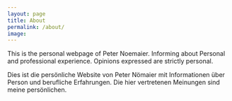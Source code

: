 ```yaml
---
layout: page
title: About
permalink: /about/
image: 
---
```


This is the personal webpage of Peter Noemaier. Informing about Personal and professional experience. Opinions expressed are strictly personal.


Dies ist die persönliche Website von Peter Nömaier mit Informationen über Person und berufliche Erfahrungen. Die hier vertretenen Meinungen sind meine persönlichen.
